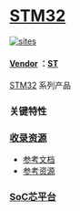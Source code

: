﻿# [STM32](https://github.com/SoCXin/STM32)

[![sites](http://182.61.61.133/link/resources/SoC.png)](http://www.SoC.Xin)

#### [Vendor](https://github.com/SoCXin/Vendor) ：[ST](https://www.st.com/)

[STM32](https://github.com/SoCXin/STM32) 系列产品
### 关键特性


### [收录资源](https://github.com/SoCXin)

* [参考文档](docs/)
* [参考资源](src/)

###  [SoC芯平台](http://www.SoC.Xin)


